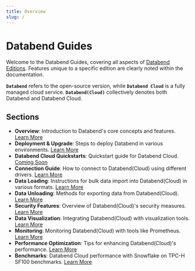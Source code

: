 ```yaml
---
title: Overview
slug: /
---
```


# Databend Guides

Welcome to the Databend Guides, covering all aspects of [Databend Editions](00-editions/index.md).
Features unique to a specific edition are clearly noted within the documentation.

**`Databend`** refers to the open-source version, while **`Databend Cloud`** is a fully managed cloud service. **`Databend(Cloud)`** collectively denotes both Databend and Databend Cloud.

## Sections

- **Overview**: Introduction to Databend's core concepts and features. [Learn More](index.md)
- **Deployment & Upgrade**: Steps to deploy Databend in various environments. [Learn More](../10-deploy/index.md)
- **Databend Cloud Quickstarts**: Quickstart guide for Databend Cloud. [Coming Soon](../20-cloud/index.md)
- **Connection Guide**: How to connect to Databend(Cloud) using different drivers. [Learn More](../30-sql-clients/index.md)
- **Data Loading**: Instructions for bulk data import into Databend(Cloud) in various formats. [Learn More](../40-load-data/index.md)
- **Data Unloading**: Methods for exporting data from Databend(Cloud). [Learn More](../50-unload-data/index.md)
- **Security Features**: Overview of Databend(Cloud)'s security measures. [Learn More](../56-security/index.md)
- **Data Visualization**: Integrating Databend(Cloud) with visualization tools. [Learn More](../60-visualize/index.md)
- **Monitoring**: Monitoring Databend(Cloud) with tools like Prometheus. [Learn More](../70-monitor/index.md)
- **Performance Optimization**: Tips for enhancing Databend(Cloud)'s performance. [Learn More](../55-performance/index.md)
- **Benchmarks**: Databend Cloud performance with Snowflake on TPC-H SF100 benchmarks. [Learn More](../80-benchmark/index.md)